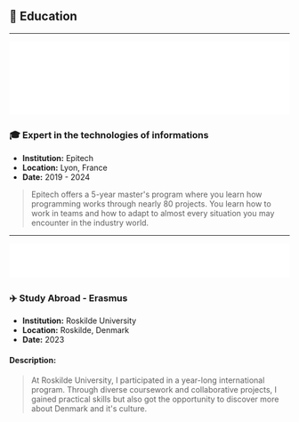 ## 🌟 Education

---

![Epitech's logo](../images/markdown/epitech.png)

### 🎓 Expert in the technologies of informations
- **Institution:** Epitech
- **Location:** Lyon, France
- **Date:** 2019 - 2024

> Epitech offers a 5-year master's program where you learn how programming works through nearly 80 projects. You learn how to work in teams and how to adapt to almost every situation you may encounter in the industry world.

---

![RUC's logo](../images/markdown/ruc.png)

### ✈️ Study Abroad - Erasmus
- **Institution:** Roskilde University
- **Location:** Roskilde, Denmark
- **Date:** 2023

#### Description:
> At Roskilde University, I participated in a year-long international program. Through diverse coursework and collaborative projects, I gained practical skills but also got the opportunity to discover more about Denmark and it's culture.
